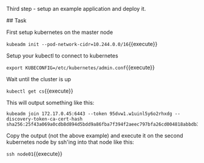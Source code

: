 Third step - setup an example application and deploy it.

## Task

First setup kubernetes on the master node

`kubeadm init --pod-network-cidr=10.244.0.0/16`{{execute}}

Setup your kubectl to connect to kubernetes

`export KUBECONFIG=/etc/kubernetes/admin.conf`{{execute}}

Wait until the cluster is up

`kubectl get cs`{{execute}}

This will output something like this:

```
kubeadm join 172.17.0.45:6443 --token 95dvw1.w1uinl5y6o2rhxdg --discovery-token-ca-cert-hash sha256:25f43a069a0cdb8d894d5bdd9a86fba7f394f2aeec797bfa26cd004818abbdb3
```

Copy the output (not the above example) and execute it on the second kubernetes node by ssh'ing into that node like this:

`ssh node01`{{execute}}



